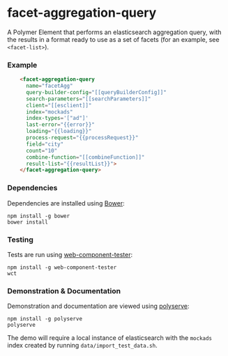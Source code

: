 # facet-aggregation-query

A Polymer Element that performs an elasticsearch aggregation query, with the results in a format ready to use as a set of facets (for an example, see `<facet-list>`).

### Example
```html
    <facet-aggregation-query
      name="facetAgg"
      query-builder-config="[[queryBuilderConfig]]"
      search-parameters="[[searchParameters]]"
      client="[[esclient]]"
      index="mockads"
      index-types='["ad"]'
      last-error="{{error}}"
      loading="{{loading}}"
      process-request="{{processRequest}}"
      field="city"
      count="10"
      combine-function="[[combineFunction]]"
      result-list="{{resultList}}">
    </facet-aggregation-query>
```

### Dependencies

Dependencies are installed using [Bower](http://bower.io/):

    npm install -g bower
    bower install

### Testing

Tests are run using [web-component-tester](https://github.com/Polymer/web-component-tester):

    npm install -g web-component-tester
    wct

### Demonstration & Documentation

Demonstration and documentation are viewed using [polyserve](https://github.com/PolymerLabs/polyserve):

    npm install -g polyserve
    polyserve

The demo will require a local instance of elasticsearch with the `mockads` index created by running `data/import_test_data.sh`.

